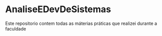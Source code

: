 # AnaliseEDevDeSistemas
Este repositorio contem todas as máterias práticas que realizei durante a faculdade

